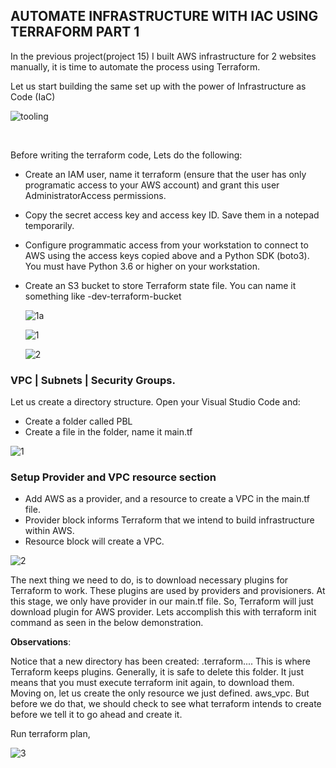
## AUTOMATE INFRASTRUCTURE WITH IAC USING TERRAFORM PART 1


In the previous project(project 15)  I built AWS infrastructure for 2 websites manually, it is time to automate the process using Terraform.

Let us start building the same set up with the power of Infrastructure as Code (IaC)


![tooling](https://user-images.githubusercontent.com/93729559/171012628-17a28327-1476-440b-8081-502be18396ec.png)


<br>

Before writing the terraform code, Lets do the following:

- Create an IAM user, name it terraform (ensure that the user has only programatic access to your AWS account) and grant this user AdministratorAccess permissions.


- Copy the secret access key and access key ID. Save them in a notepad temporarily.


- Configure programmatic access from your workstation to connect to AWS using the access keys copied above and a Python SDK (boto3). You must have Python 3.6 or higher on your workstation.

- Create an S3 bucket to store Terraform state file. You can name it something like <yourname>-dev-terraform-bucket
  
  ![1a](https://user-images.githubusercontent.com/93729559/171137603-f431621c-547c-41fc-a8d5-060274e979bb.png)

  ![1](https://user-images.githubusercontent.com/93729559/171137609-3cd869d9-dce2-436a-8971-0af101cbb4ea.png)
  
  ![2](https://user-images.githubusercontent.com/93729559/171137606-0ef8a678-3a99-4541-bf52-4836dcd59288.png)

  

### VPC | Subnets | Security Groups.
  
Let us create a directory structure. Open your Visual Studio Code and:

- Create a folder called PBL
- Create a file in the folder, name it main.tf
  
  
![1](https://user-images.githubusercontent.com/93729559/171162048-e50e5a27-6b27-4c63-8156-61aa31a751eb.png)

  
### Setup Provider and VPC resource section

- Add AWS as a provider, and a resource to create a VPC in the main.tf file.
- Provider block informs Terraform that we intend to build infrastructure within AWS.
- Resource block will create a VPC.
  
![2](https://user-images.githubusercontent.com/93729559/171163546-3d06c8f1-29e0-4d27-b425-306aa461a722.png)
  
  
The next thing we need to do, is to download necessary plugins for Terraform to work. These plugins are used by providers and provisioners. At this stage, we only have provider in our main.tf file. So, Terraform will just download plugin for AWS provider.
Lets accomplish this with terraform init command as seen in the below demonstration.
  
  **Observations**:

Notice that a new directory has been created: .terraform\.... This is where Terraform keeps plugins. Generally, it is safe to delete this folder. It just means that you must execute terraform init again, to download them.
Moving on, let us create the only resource we just defined. aws_vpc. But before we do that, we should check to see what terraform intends to create before we tell it to go ahead and create it.

Run terraform plan, 

  ![3](https://user-images.githubusercontent.com/93729559/171360829-7a5641f7-5cf4-4511-9842-6b435bc43718.png)


  
  
  
  
  
  
  
  
  
  
  

